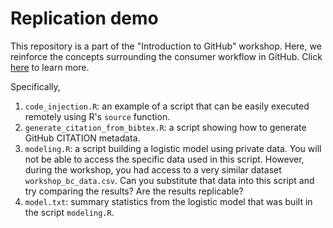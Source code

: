 # Replication demo

This repository is a part of the "Introduction to GitHub" workshop. Here, we reinforce the concepts surrounding the consumer workflow in GitHub. Click [here](https://dceg-workshops.github.io/fair_principles_for_data_stewardship/workshops/workshop_2/practical) to learn more.

Specifically,

1.  `code_injection.R`: an example of a script that can be easily executed remotely using R's `source` function.
2.  `generate_citation_from_bibtex.R`: a script showing how to generate GitHub CITATION metadata.
3.  `modeling.R`: a script building a logistic model using private data. You will not be able to access the specific data used in this script. However, during the workshop, you had access to a very similar dataset `workshop_bc_data.csv`. Can you substitute that data into this script and try comparing the results? Are the results replicable?
4.  `model.txt`: summary statistics from the logistic model that was built in the script `modeling.R`.
